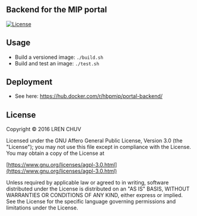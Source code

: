 ## Backend for the MIP portal

[![License](https://img.shields.io/badge/license-AGPL--3.0-blue.svg)](https://www.gnu.org/licenses/agpl-3.0.html)

## Usage

* Build a versioned image: `./build.sh`
* Build and test an image: `./test.sh`

## Deployment

* See here: https://hub.docker.com/r/hbpmip/portal-backend/

## License

Copyright © 2016 LREN CHUV

Licensed under the GNU Affero General Public License, Version 3.0 (the "License");
you may not use this file except in compliance with the License.
You may obtain a copy of the License at

   [https://www.gnu.org/licenses/agpl-3.0.html](https://www.gnu.org/licenses/agpl-3.0.html)

Unless required by applicable law or agreed to in writing, software
distributed under the License is distributed on an "AS IS" BASIS,
WITHOUT WARRANTIES OR CONDITIONS OF ANY KIND, either express or implied.
See the License for the specific language governing permissions and
limitations under the License.
